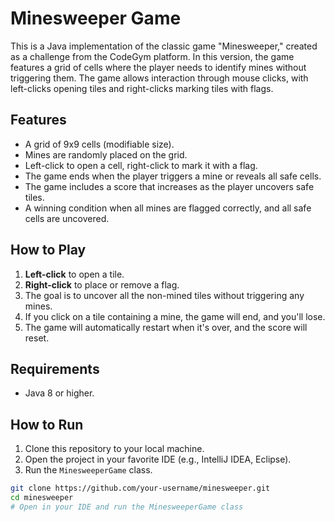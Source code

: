 # Minesweeper Game

This is a Java implementation of the classic game "Minesweeper," created as a challenge from the CodeGym platform. In this version, the game features a grid of cells where the player needs to identify mines without triggering them. The game allows interaction through mouse clicks, with left-clicks opening tiles and right-clicks marking tiles with flags.

## Features

- A grid of 9x9 cells (modifiable size).
- Mines are randomly placed on the grid.
- Left-click to open a cell, right-click to mark it with a flag.
- The game ends when the player triggers a mine or reveals all safe cells.
- The game includes a score that increases as the player uncovers safe tiles.
- A winning condition when all mines are flagged correctly, and all safe cells are uncovered.

## How to Play

1. **Left-click** to open a tile.
2. **Right-click** to place or remove a flag.
3. The goal is to uncover all the non-mined tiles without triggering any mines.
4. If you click on a tile containing a mine, the game will end, and you'll lose.
5. The game will automatically restart when it's over, and the score will reset.

## Requirements

- Java 8 or higher.

## How to Run

1. Clone this repository to your local machine.
2. Open the project in your favorite IDE (e.g., IntelliJ IDEA, Eclipse).
3. Run the `MinesweeperGame` class.

```bash
git clone https://github.com/your-username/minesweeper.git
cd minesweeper
# Open in your IDE and run the MinesweeperGame class
